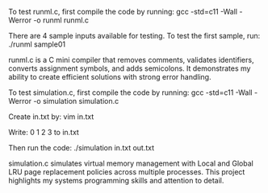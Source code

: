 To test runml.c, first compile the code by running: gcc -std=c11 -Wall -Werror -o runml runml.c

There are 4 sample inputs available for testing. To test the first sample, run: ./runml sample01

runml.c is a C mini compiler that removes comments, validates identifiers, converts assignment symbols, and adds semicolons. It demonstrates my ability to create efficient solutions with strong error handling. 

To test simulation.c, first compile the code by running: gcc -std=c11 -Wall -Werror -o simulation simulation.c

Create in.txt by: vim in.txt

Write: 0 1 2 3 to in.txt

Then run the code: ./simulation in.txt out.txt

simulation.c simulates virtual memory management with Local and Global LRU page replacement policies across multiple processes. This project highlights my systems programming skills and attention to detail.
